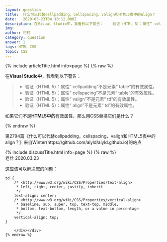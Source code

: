 ```yaml
---
layout: question
title:  什么可以代替cellpadding，cellspacing，valign和HTML5表中的align？
date:   2020-03-23T04:10:12.000Z
description: 在Visual Studio中，我看到以下警告：    验证（HTML 5）：属性“ cellpadding”不是元素“ table”的有效属性。...
img: 
author: 村村
category: question
answer: 1
tags: HTML CSS
topic: CSS
---
```

<div class="article-root">
  <div class="article">
    {% include articleTitle.html info=page %}
    {% raw %}
    <div class="article-content"><p><font style="vertical-align: inherit;"><font style="vertical-align: inherit;">在</font></font><strong><font style="vertical-align: inherit;"><font style="vertical-align: inherit;">Visual Studio中</font></font></strong><font style="vertical-align: inherit;"><font style="vertical-align: inherit;">，我看到以下警告：</font></font></p>

<blockquote>
  <ul>
  <li><font style="vertical-align: inherit;"><font style="vertical-align: inherit;">验证（HTML 5）：属性“ cellpadding”不是元素“ table”的有效属性。</font></font></li>
  <li><font style="vertical-align: inherit;"><font style="vertical-align: inherit;">验证（HTML 5）：属性“ cellspacing”不是元素“ table”的有效属性。</font></font></li>
  <li><font style="vertical-align: inherit;"><font style="vertical-align: inherit;">验证（HTML 5）：属性“ valign”不是元素“ td”的有效属性。</font></font></li>
  <li><font style="vertical-align: inherit;"><font style="vertical-align: inherit;">验证（HTML 5）：属性“ align”不是元素“ td”的有效属性。</font></font></li>
  </ul>
</blockquote>

<p><font style="vertical-align: inherit;"><font style="vertical-align: inherit;">如果它们不是</font></font><strong><font style="vertical-align: inherit;"><font style="vertical-align: inherit;">HTML5中的</font></font></strong><font style="vertical-align: inherit;"><font style="vertical-align: inherit;">有效属性</font><font style="vertical-align: inherit;">，那么用CSS替换它们是什么？</font></font></p></div>
    {% endraw %}
  </div>
  <p class="winter_mark">第2794篇《什么可以代替cellpadding，cellspacing，valign和HTML5表中的align？》来自Winter(https://github.com/aiyld/aiyld.github.io)的站点</p>
  <div class="discuss-wrapper">
    {% include discussTitle.html info=page %}
    {% raw %}
    <div class="discuss-item">
        <div class="discuss-parent">
          <div class="discuss-meta">
            <span class="discuss-user">老丝</span>
            <span class="discuss-time">2020.03.23</span>
          </div>
          <div class="discuss-comment"><p><font style="vertical-align: inherit;"><font style="vertical-align: inherit;">这应该可以解决您的问题：</font></font></p>

<pre><code>td {<font></font>
    /* &lt;http://www.w3.org/wiki/CSS/Properties/text-align&gt;<font></font>
     * left, right, center, justify, inherit<font></font>
     */<font></font>
    text-align: center;<font></font>
    /* &lt;http://www.w3.org/wiki/CSS/Properties/vertical-align&gt;<font></font>
     * baseline, sub, super, top, text-top, middle,<font></font>
     * bottom, text-bottom, length, or a value in percentage<font></font>
     */<font></font>
    vertical-align: top;<font></font>
}<font></font>
</code></pre></div>
        </div></div>
    {% endraw %}
  </div>
<div>
